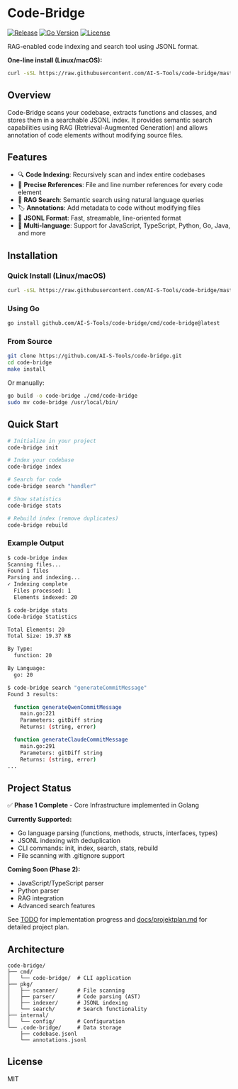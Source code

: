 # Code-Bridge

[![Release](https://img.shields.io/github/v/release/AI-S-Tools/code-bridge)](https://github.com/AI-S-Tools/code-bridge/releases)
[![Go Version](https://img.shields.io/badge/go-1.21+-blue.svg)](https://golang.org/)
[![License](https://img.shields.io/badge/license-MIT-green.svg)](LICENSE)

RAG-enabled code indexing and search tool using JSONL format.

**One-line install (Linux/macOS):**
```bash
curl -sSL https://raw.githubusercontent.com/AI-S-Tools/code-bridge/master/install.sh | bash
```

## Overview

Code-Bridge scans your codebase, extracts functions and classes, and stores them in a searchable JSONL index. It provides semantic search capabilities using RAG (Retrieval-Augmented Generation) and allows annotation of code elements without modifying source files.

## Features

- 🔍 **Code Indexing**: Recursively scan and index entire codebases
- 🎯 **Precise References**: File and line number references for every code element
- 🤖 **RAG Search**: Semantic search using natural language queries
- 🏷️ **Annotations**: Add metadata to code without modifying files
- 📝 **JSONL Format**: Fast, streamable, line-oriented format
- 🔧 **Multi-language**: Support for JavaScript, TypeScript, Python, Go, Java, and more

## Installation

### Quick Install (Linux/macOS)

```bash
curl -sSL https://raw.githubusercontent.com/AI-S-Tools/code-bridge/master/install.sh | bash
```

### Using Go

```bash
go install github.com/AI-S-Tools/code-bridge/cmd/code-bridge@latest
```

### From Source

```bash
git clone https://github.com/AI-S-Tools/code-bridge.git
cd code-bridge
make install
```

Or manually:

```bash
go build -o code-bridge ./cmd/code-bridge
sudo mv code-bridge /usr/local/bin/
```

## Quick Start

```bash
# Initialize in your project
code-bridge init

# Index your codebase
code-bridge index

# Search for code
code-bridge search "handler"

# Show statistics
code-bridge stats

# Rebuild index (remove duplicates)
code-bridge rebuild
```

### Example Output

```bash
$ code-bridge index
Scanning files...
Found 1 files
Parsing and indexing...
✓ Indexing complete
  Files processed: 1
  Elements indexed: 20

$ code-bridge stats
Code-bridge Statistics

Total Elements: 20
Total Size: 19.37 KB

By Type:
  function: 20

By Language:
  go: 20

$ code-bridge search "generateCommitMessage"
Found 3 results:

  function generateQwenCommitMessage
    main.go:221
    Parameters: gitDiff string
    Returns: (string, error)

  function generateClaudeCommitMessage
    main.go:291
    Parameters: gitDiff string
    Returns: (string, error)
...
```

## Project Status

✅ **Phase 1 Complete** - Core Infrastructure implemented in Golang

**Currently Supported:**
- Go language parsing (functions, methods, structs, interfaces, types)
- JSONL indexing with deduplication
- CLI commands: init, index, search, stats, rebuild
- File scanning with .gitignore support

**Coming Soon (Phase 2):**
- JavaScript/TypeScript parser
- Python parser
- RAG integration
- Advanced search features

See [TODO](./TODO) for implementation progress and [docs/projektplan.md](./docs/projektplan.md) for detailed project plan.

## Architecture

```
code-bridge/
├── cmd/
│   └── code-bridge/  # CLI application
├── pkg/
│   ├── scanner/      # File scanning
│   ├── parser/       # Code parsing (AST)
│   ├── indexer/      # JSONL indexing
│   └── search/       # Search functionality
├── internal/
│   └── config/       # Configuration
└── .code-bridge/     # Data storage
    ├── codebase.jsonl
    └── annotations.jsonl
```

## License

MIT
